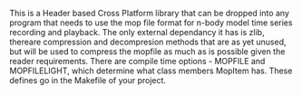 This is a Header based Cross Platform library that can be dropped into any program that needs to use the mop file format for n-body model time series recording and playback.
The only external dependancy it has is zlib, thereare compression and decompresion methods that are as yet unused, but will be used to compress the mopfile as much as is possible given the reader requirements.
There are compile time options - MOPFILE and MOPFILELIGHT, which determine what class members MopItem has. These defines go in the Makefile 
of your project.


